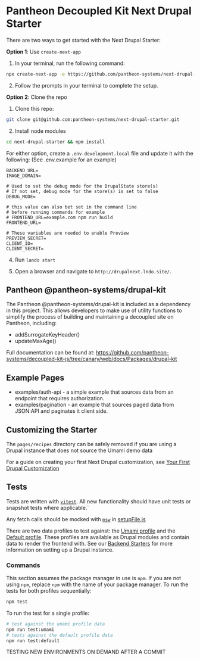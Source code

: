 # Pantheon Decoupled Kit Next Drupal Starter

There are two ways to get started with the Next Drupal Starter:

**Option 1**: Use `create-next-app`

1. In your terminal, run the following command:

```bash
npx create-next-app -e https://github.com/pantheon-systems/next-drupal-starter --use-npm
```

2. Follow the prompts in your terminal to complete the setup.

**Option 2**: Clone the repo

1. Clone this repo:

```bash
git clone git@github.com:pantheon-systems/next-drupal-starter.git
```

2. Install node modules

```bash
cd next-drupal-starter && npm install
```

For either option, create a `.env.development.local` file and update it with the following:
(See .env.example for an example)

```
BACKEND_URL=
IMAGE_DOMAIN=

# Used to set the debug mode for the DrupalState store(s)
# If not set, debug mode for the store(s) is set to false
DEBUG_MODE=

# this value can also bet set in the command line
# before running commands for example
# FRONTEND_URL=example.com npm run build
FRONTEND_URL=

# These variables are needed to enable Preview
PREVIEW_SECRET=
CLIENT_ID=
CLIENT_SECRET=
```

4. Run `lando start`

5. Open a browser and navigate to `http://drupalnext.lndo.site/`.

## Pantheon @pantheon-systems/drupal-kit

The Pantheon @pantheon-systems/drupal-kit is included as a dependency in this project. This allows developers to make use
of utility functions to simplify the process of building and maintaining a decoupled site on Pantheon,
including:

- addSurrogateKeyHeader()
- updateMaxAge()

Full documentation can be found at: https://github.com/pantheon-systems/decoupled-kit-js/tree/canary/web/docs/Packages/drupal-kit

## Example Pages

- examples/auth-api - a simple example that sources data from an endpoint that requires authorization.
- examples/pagination - an example that sources paged data from JSON:API and paginates it client side.

## Customizing the Starter

The `pages/recipes` directory can be safely removed if you are using a Drupal instance that does not
source the Umami demo data

For a guide on creating your first Next Drupal customization, see [Your First Drupal Customization](https://github.com/pantheon-systems/decoupled-kit-js/blob/canary/web/docs/Frontend%20Starters/Next%20Drupal/your-first-customization.md)

## Tests

Tests are written with [`vitest`](https://vitest.dev/). All new functionality should have unit tests or snapshot tests where applicable.`

Any fetch calls should be mocked with [`msw`](https://mswjs.io/docs/basics/request-matching) in [setupFile.js](./__tests__/setupFile.js)

There are two data profiles to test against: the [Umami profile](https://www.drupal.org/project/pantheon_decoupled_umami_demo) and the [Default profile](https://www.drupal.org/project/pantheon_decoupled).
These profiles are available as Drupal modules and contain data to render the frontend with.
See our [Backend Starters](https://github.com/pantheon-systems/decoupled-kit-js/tree/canary/web/docs/Backend%20Starters/Decoupled%20Drupal) for more information on setting up a Drupal instance.

### Commands

This section assumes the package manager in use is `npm`. If you are not using `npm`, replace `npm` with the name of your package manager.
To run the tests for both profiles sequentially:

```bash
npm test
```

To run the test for a single profile:

```bash
# test against the umami profile data
npm run test:umami
# tests against the default profile data
npm run test:default
```

TESTING NEW ENVIRONMENTS ON DEMAND AFTER A COMMIT
